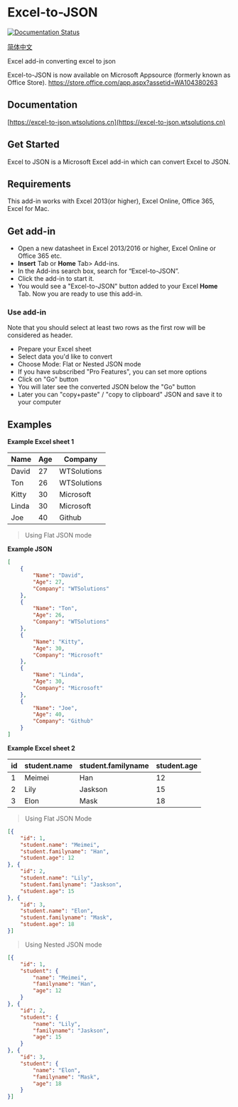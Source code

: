# Excel-to-JSON

[![Documentation Status](https://readthedocs.org/projects/excel-to-json/badge/?version=latest)](http://excel-to-json.readthedocs.io/en/latest/?badge=latest)

[简体中文](https://github.com/he-yang/Excel-to-JSON-zh-CN)

Excel add-in converting excel to json

Excel-to-JSON is now available on Microsoft Appsource (formerly known as Office Store). https://store.office.com/app.aspx?assetid=WA104380263

## Documentation
[https://excel-to-json.wtsolutions.cn](https://excel-to-json.wtsolutions.cn)

## Get Started

Excel to JSON is a Microsoft Excel add-in which can convert Excel to JSON.

## Requirements
This add-in works with Excel 2013(or higher), Excel Online, Office 365, Excel for Mac.

## Get add-in
* Open a new datasheet in Excel 2013/2016 or higher, Excel Online or Office 365 etc.	
* **Insert** Tab or **Home** Tab> Add-ins.
* In the Add-ins search box, search for “Excel-to-JSON”. 
* Click the add-in to start it.
* You would see a "Excel-to-JSON" button added to your Excel **Home** Tab. Now you are ready to use this add-in.

### Use add-in

Note that you should select at least two rows as the first row will be considered as header.

* Prepare your Excel sheet
* Select data you'd like to convert
* Choose Mode: Flat or Nested JSON mode
* If you have subscribed "Pro Features", you can set more options
* Click on "Go" button
* You will later see the converted JSON below the "Go" button
* Later you can "copy+paste" / "copy to clipboard" JSON and save it to your computer


## Examples

**Example Excel sheet 1**


|Name|Age|Company|
|---|---|---|
|David|27|WTSolutions|
|Ton|26|WTSolutions|
|Kitty|30|Microsoft|
|Linda|30|Microsoft|
|Joe|40|Github|

> Using Flat JSON mode

**Example JSON**

```json
[
    {
        "Name": "David",
        "Age": 27,
        "Company": "WTSolutions"
    },
    {
        "Name": "Ton",
        "Age": 26,
        "Company": "WTSolutions"
    },
    {
        "Name": "Kitty",
        "Age": 30,
        "Company": "Microsoft"
    },
    {
        "Name": "Linda",
        "Age": 30,
        "Company": "Microsoft"
    },
    {
        "Name": "Joe",
        "Age": 40,
        "Company": "Github"
    }
]
```

**Example Excel sheet 2**

|id|student.name|student.familyname|student.age|
|---|---|---|---|
|1|Meimei|Han|12|
|2|Lily|Jaskson|15|
|3|Elon|Mask|18|

> Using Flat JSON Mode

```json
[{
	"id": 1,
	"student.name": "Meimei",
	"student.familyname": "Han",
	"student.age": 12
}, {
	"id": 2,
	"student.name": "Lily",
	"student.familyname": "Jaskson",
	"student.age": 15
}, {
	"id": 3,
	"student.name": "Elon",
	"student.familyname": "Mask",
	"student.age": 18
}]
```

> Using Nested JSON mode

```json
[{
	"id": 1,
	"student": {
		"name": "Meimei",
		"familyname": "Han",
		"age": 12
	}
}, {
	"id": 2,
	"student": {
		"name": "Lily",
		"familyname": "Jaskson",
		"age": 15
	}
}, {
	"id": 3,
	"student": {
		"name": "Elon",
		"familyname": "Mask",
		"age": 18
	}
}]

```
